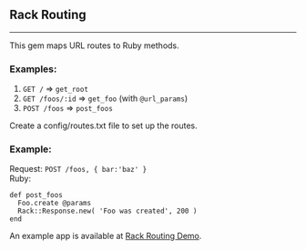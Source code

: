 ## Rack Routing
----
This gem maps URL routes to Ruby methods.


### Examples:

1. `GET /` => `get_root`
1. `GET /foos/:id` => `get_foo` (with `@url_params`)
1. `POST /foos` => `post_foos`

Create a config/routes.txt file to set up the routes.

### Example:

Request: `POST /foos, { bar:'baz' }`  
Ruby:   

    def post_foos
      Foo.create @params
      Rack::Response.new( 'Foo was created', 200 )
    end

An example app is available at [Rack Routing Demo](https://github.com/iAmPlus/rack-routing-demo).
